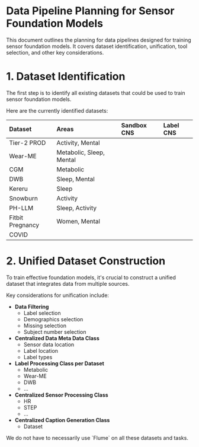 

# Data Pipeline Planning for Sensor Foundation Models

This document outlines the planning for data pipelines designed for training sensor foundation models. It covers dataset identification, unification, tool selection, and other key considerations.

# 1\. Dataset Identification

The first step is to identify all existing datasets that could be used to train sensor foundation models.

Here are the currently identified datasets:

| Dataset | Areas | Sandbox CNS | Label CNS |
| :---- | :---- | :---- | :---- |
| Tier-2 PROD | Activity, Mental |  |  |
| Wear-ME | Metabolic, Sleep, Mental |  |  |
| CGM | Metabolic |  |  |
| DWB | Sleep, Mental |  |  |
| Kereru | Sleep |  |  |
| Snowburn | Activity |  |  |
| PH-LLM | Sleep, Activity |  |  |
| Fitbit Pregnancy  | Women, Mental  |  |  |
| COVID |  |  |  |

# 2\. Unified Dataset Construction

To train effective foundation models, it's crucial to construct a unified dataset that integrates data from multiple sources.

Key considerations for unification include:

* **Data Filtering**  
  * Label selection   
  * Demographics selection   
  * Missing selection   
  * Subject number selection    
* **Centralized Data Meta Data Class**   
  * Sensor data location   
  * Label location   
  * Label types   
* **Label Processing Class per Dataset**  
  * Metabolic  
  * Wear-ME  
  * DWB   
  * …  
* **Centralized Sensor Processing Class**   
  * HR  
  * STEP  
  * …  
* **Centralized Caption Generation Class**   
  * Dataset 

We do not have to necessarily use \`Flume\` on all these datasets and tasks.   

